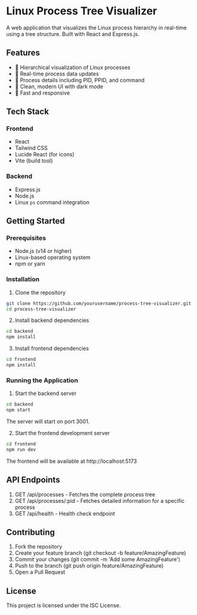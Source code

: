 # Linux Process Tree Visualizer

A web application that visualizes the Linux process hierarchy in real-time using a tree structure. Built with React and Express.js.

## Features

- 🌳 Hierarchical visualization of Linux processes
- 🔄 Real-time process data updates
- 🎯 Process details including PID, PPID, and command
- 🎨 Clean, modern UI with dark mode
- 🚀 Fast and responsive

## Tech Stack

### Frontend
- React
- Tailwind CSS
- Lucide React (for icons)
- Vite (build tool)

### Backend
- Express.js
- Node.js
- Linux `ps` command integration

## Getting Started

### Prerequisites

- Node.js (v14 or higher)
- Linux-based operating system
- npm or yarn

### Installation

1. Clone the repository
```bash
git clone https://github.com/yourusername/process-tree-visualizer.git
cd process-tree-visualizer
```
2. Install backend dependencies
```bash
cd backend
npm install
```
3. Install frontend dependencies
```bash
cd frontend
npm install
```

### Running the Application

1. Start the backend server
```bash
cd backend
npm start
```
The server will start on port 3001.

2. Start the frontend development server
```bash
cd frontend
npm run dev
```
The frontend will be available at http://localhost:5173

## API Endpoints
1. GET /api/processes - Fetches the complete process tree
2. GET /api/processes/:pid - Fetches detailed information for a specific process
3. GET /api/health - Health check endpoint

## Contributing
1. Fork the repository
2. Create your feature branch (git checkout -b feature/AmazingFeature)
3. Commit your changes (git commit -m 'Add some AmazingFeature')
4. Push to the branch (git push origin feature/AmazingFeature)
5. Open a Pull Request

## License
This project is licensed under the ISC License.